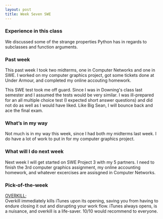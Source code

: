 ```yaml
---
layout: post
title: Week Seven SWE
---
```


### Experience in this class 
We discussed some of the strange properties Python has in regards to subclasses and function arguments.


### Past week
This past week I took two midterms, one in Computer Networks and one in SWE. I worked on my computer graphics project, got some tickets done at Under Armour, and completed my online accouting homework.

This SWE test took me off guard. Since I was in Downing's class last semester and I assumed the tests would be very similar. I was ill-prepared for an all multiple choice test (I expected short answer questions) and did not do as well as I would have liked. Like Big Sean, I will bounce back and ace the final exam. 

### What’s in my way
Not much is in my way this week, since I had both my midterms last week. I do have a lot of work to put in for my computer graphics project. 

### What will I do next week
Next week I will get started on SWE Project 3 with my 5 partners. I need to finish the 3rd computer graphics assignment, my online accounting homework, and whatever excercises are assisgned in Computer Networks. 

### Pick-of-the-week
<a href="https://github.com/KrauseFx/overkill" target="target">OVERKILL</a>;  
Overkill immediately kills iTunes upon its opening, saving you from having to endure closing it out and disrupting your work flow. iTunes always opens, is a nuisance, and overkill is a life-saver. 10/10 would recommend to everyone. 
